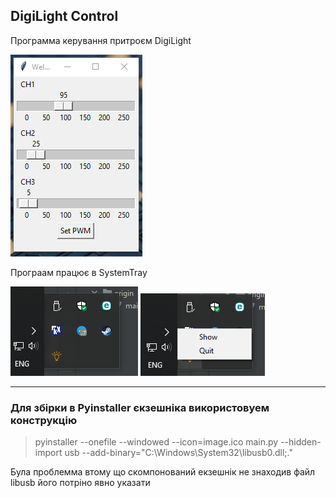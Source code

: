 ## DigiLight Control
Программа керування притроєм DigiLight

  ![window](/assets/window.png)

Програам працює в SystemTray

 ![window](/assets/win2.png)  ![window](/assets/win3.png)
 


*** 
### Для збірки в Pyinstaller єкзешніка використовуем конструкцію

> pyinstaller --onefile --windowed --icon=image.ico main.py --hidden-import usb --add-binary="C:\Windows\System32\libusb0.dll;."

Була проблемма втому що скомпонований екзешнік не знаходив файл libusb його 
потріно явно указати